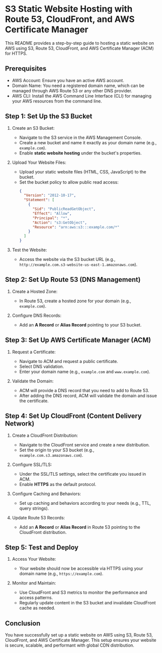 

# S3 Static Website Hosting with Route 53, CloudFront, and AWS Certificate Manager

This README provides a step-by-step guide to hosting a static website on AWS using S3, Route 53, CloudFront, and AWS Certificate Manager (ACM) for HTTPS.

## Prerequisites

- AWS Account: Ensure you have an active AWS account.
- Domain Name: You need a registered domain name, which can be managed through AWS Route 53 or any other DNS provider.
- AWS CLI: Install the AWS Command Line Interface (CLI) for managing your AWS resources from the command line.

## Step 1: Set Up the S3 Bucket

1. Create an S3 Bucket:
   - Navigate to the S3 service in the AWS Management Console.
   - Create a new bucket and name it exactly as your domain name (e.g., `example.com`).
   - Enable **static website hosting** under the bucket's properties.

2. Upload Your Website Files:
   - Upload your static website files (HTML, CSS, JavaScript) to the bucket.
   - Set the bucket policy to allow public read access:
     ```json
     {
       "Version": "2012-10-17",
       "Statement": [
         {
           "Sid": "PublicReadGetObject",
           "Effect": "Allow",
           "Principal": "*",
           "Action": "s3:GetObject",
           "Resource": "arn:aws:s3:::example.com/*"
         }
       ]
     }
     ```

3. Test the Website:
   - Access the website via the S3 bucket URL (e.g., `http://example.com.s3-website-us-east-1.amazonaws.com`).

## Step 2: Set Up Route 53 (DNS Management)

1. Create a Hosted Zone:
   - In Route 53, create a hosted zone for your domain (e.g., `example.com`).

2. Configure DNS Records:
   - Add an **A Record** or **Alias Record** pointing to your S3 bucket.

## Step 3: Set Up AWS Certificate Manager (ACM)

1. Request a Certificate:
   - Navigate to ACM and request a public certificate.
   - Select DNS validation.
   - Enter your domain name (e.g., `example.com` and `www.example.com`).

2. Validate the Domain:
   - ACM will provide a DNS record that you need to add to Route 53.
   - After adding the DNS record, ACM will validate the domain and issue the certificate.

## Step 4: Set Up CloudFront (Content Delivery Network)

1. Create a CloudFront Distribution:
   - Navigate to the CloudFront service and create a new distribution.
   - Set the origin to your S3 bucket (e.g., `example.com.s3.amazonaws.com`).

2. Configure SSL/TLS:
   - Under the SSL/TLS settings, select the certificate you issued in ACM.
   - Enable **HTTPS** as the default protocol.

3. Configure Caching and Behaviors:
   - Set up caching and behaviors according to your needs (e.g., TTL, query strings).

4. Update Route 53 Records:
   - Add an **A Record** or **Alias Record** in Route 53 pointing to the CloudFront distribution.

## Step 5: Test and Deploy

1. Access Your Website:
   - Your website should now be accessible via HTTPS using your domain name (e.g., `https://example.com`).

2. Monitor and Maintain:
   - Use CloudFront and S3 metrics to monitor the performance and access patterns.
   - Regularly update content in the S3 bucket and invalidate CloudFront cache as needed.

## Conclusion

You have successfully set up a static website on AWS using S3, Route 53, CloudFront, and AWS Certificate Manager. This setup ensures your website is secure, scalable, and performant with global CDN distribution.

